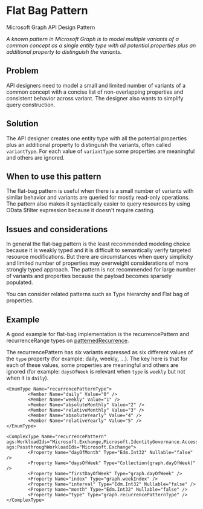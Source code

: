 # Flat Bag Pattern

Microsoft Graph API Design Pattern

*A known pattern in Microsoft Graph is to model multiple variants of a common concept as a single entity type with all potential properties plus an additional property to distinguish the variants.*


## Problem

API designers need to model a small and limited number of variants of a common concept with a concise list of non-overlapping properties and consistent behavior across variant. The designer also wants to simplify query construction.

## Solution

The API designer creates one entity type with all the potential properties plus an additional property to distinguish the variants, often called `variantType`. For each value of `variantType`  some properties are meaningful and others are ignored. 

## When to use this pattern

The flat-bag pattern is useful when there is a small number of variants with similar behavior and variants are queried for  mostly read-only operations. 
The pattern also makes it syntactically easier to query resources by using OData $filter expression because it doesn't require casting.

## Issues and considerations

In general the flat-bag pattern is the least recommended modeling choice because it is weakly typed and it is difficult to semantically verify targeted resource modifications. But there are circumstances when query simplicity and limited number of properties may overweight considerations of more strongly typed approach.
The pattern is not recommended for large number of variants and properties because the payload becomes sparsely populated.

You can consider related patterns such as Type hierarchy and Flat bag of properties.

## Example

A good example for flat-bag implementation is the recurrencePattern and recurrenceRange types on [patternedRecurrence](https://docs.microsoft.com/graph/api/resources/patternedrecurrence).

The recurrencePattern has six variants expressed as six different values of the `type` property (for example: daily, weekly, ...). The key here is that for each of these values, some properties are meaningful and others are ignored (for example: `daysOfWeek` is relevant when `type` is `weekly` but not when it is `daily`).

```
<EnumType Name="recurrencePatternType">
        <Member Name="daily" Value="0" />
        <Member Name="weekly" Value="1" />
        <Member Name="absoluteMonthly" Value="2" />
        <Member Name="relativeMonthly" Value="3" />
        <Member Name="absoluteYearly" Value="4" />
        <Member Name="relativeYearly" Value="5" />
</EnumType>

<ComplexType Name="recurrencePattern" ags:WorkloadIds="Microsoft.Exchange,Microsoft.IdentityGovernance.AccessReviews,Microsoft.IGAELM,Microsoft.PIM.AzureRBAC,Microsoft.Tasks,Microsoft.Teams.Shifts,Microsoft.Todo" ags:PassthroughWorkloadIds="Microsoft.Exchange">
        <Property Name="dayOfMonth" Type="Edm.Int32" Nullable="false" />
        <Property Name="daysOfWeek" Type="Collection(graph.dayOfWeek)" />
        <Property Name="firstDayOfWeek" Type="graph.dayOfWeek" />
        <Property Name="index" Type="graph.weekIndex" />
        <Property Name="interval" Type="Edm.Int32" Nullable="false" />
        <Property Name="month" Type="Edm.Int32" Nullable="false" />
        <Property Name="type" Type="graph.recurrencePatternType" />
</ComplexType>
```